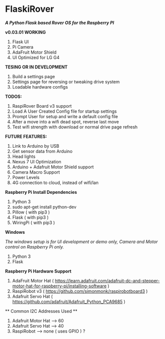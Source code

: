 # FlaskiRover

***A Python Flask based Rover OS for the Raspberry PI***

**v0.03.01 WORKING**

1. Flask UI
2. Pi Camera
3. AdaFruit Motor Shield
4. UI Optimized for LG G4

**TESING OR IN DEVELOPMENT**

1. Build a settings page
1. Settings page for reversing or tweaking drive system 
1. Loadable hardware configs

**TODOS:**

1. RaspiRover Board v3 support
1. Load A User Created Config file for startup settings
1. Prompt User for setup and write a default config file
1. After a move into a wifi dead spot, reverse last move
1. Test wifi strength with download or normal drive page refresh

**FUTURE FEATURES:**
1. Link to Arduino by USB
1. Get sensor data from Arduino
1. Head lights
1. Nexus 7 UI Optimization
1. Arduino + Adafruit Motor Shield support
1. Camera Macro Support
1. Power Levels
1. 4G connection to cloud, instead of wifi/lan

**Raspberry Pi Install Dependencies** 

1. Python 3
1. sudo apt-get install python-dev
1. Pillow ( with pip3 )
1. Flask ( with pip3 )
1. WiringPi ( with pip3 )


**Windows**

_The windows setup is for UI development or demo only, Camera and Motor control on Raspberry Pi only._

1. Python 3
2. Flask

**Raspberry Pi Hardware Support**

1. AdaFruit Motor Hat ( https://learn.adafruit.com/adafruit-dc-and-stepper-motor-hat-for-raspberry-pi/installing-software )
1. RaspiRobot v3 ( https://github.com/simonmonk/raspirobotboard3 )
1. Adafruit Servo Hat ( https://github.com/adafruit/Adafruit_Python_PCA9685 )

** Common I2C Addresses Used **

1. Adafruit Motor Hat --> 60
2. Adafruit Servo Hat --> 40
3. RaspiRobot         --> none ( uses GPIO ) ?
